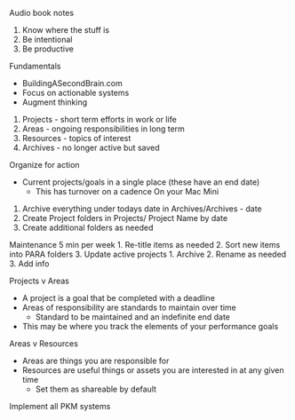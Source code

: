 Audio book notes
1. Know where the stuff is
2. Be intentional
3. Be productive

Fundamentals
- BuildingASecondBrain.com
- Focus on actionable systems
- Augment thinking

1. Projects - short term efforts in work or life
2. Areas - ongoing responsibilities in long term
3. Resources - topics of interest
4. Archives - no longer active but saved

Organize for action
- Current projects/goals in a single place (these have an end date)
	- This has turnover on a cadence
On your Mac Mini
1. Archive everything under todays date in Archives/Archives - date
2. Create Project folders in Projects/ Project Name by date
3. Create additional folders as needed

Maintenance 5 min  per week
	1. Re-title items as needed
	2. Sort new items into PARA folders
	3. Update active projects
		1. Archive
		2. Rename as needed
		3. Add info

Projects v Areas
- A project is a goal that be completed with a deadline
- Areas of responsibility are standards to maintain over time
	- Standard to be maintained and an indefinite end date
- This may be where you track the elements of your performance goals

Areas v Resources
- Areas are things you are responsible for  
- Resources are useful things or assets you are interested in at any given time
	- Set them as shareable by default

Implement  all PKM systems



